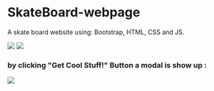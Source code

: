 # SkateBoard-webpage
 A skate board website using: Bootstrap, HTML, CSS and JS.
 
  ![](SS1.PNG)
  ![](SS2.PNG)
  
  ### by clicking "Get Cool Stuff!" Button a modal is show up :
  ![](SS3.PNG)


